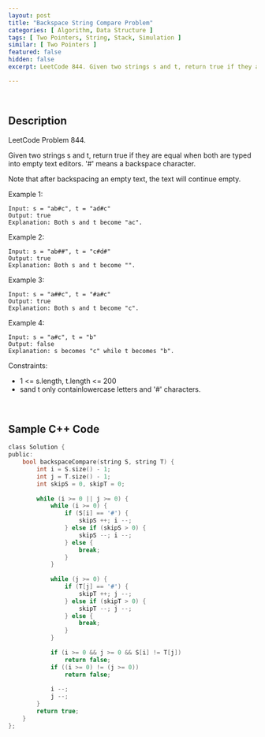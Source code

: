 ```yaml
---
layout: post
title: "Backspace String Compare Problem"
categories: [ Algorithm, Data Structure ]
tags: [ Two Pointers, String, Stack, Simulation ]
similar: [ Two Pointers ]
featured: false
hidden: false
excerpt: LeetCode 844. Given two strings s and t, return true if they are equal when both are typed into empty text editors. '#' means a backspace character.

---
```


<br />

## Description

LeetCode Problem 844.

Given two strings s and t, return true if they are equal when both are typed into empty text editors. '#' means a backspace character.

Note that after backspacing an empty text, the text will continue empty.

Example 1:
```
Input: s = "ab#c", t = "ad#c"
Output: true
Explanation: Both s and t become "ac".
```

Example 2:
```
Input: s = "ab##", t = "c#d#"
Output: true
Explanation: Both s and t become "".
```

Example 3:
```
Input: s = "a##c", t = "#a#c"
Output: true
Explanation: Both s and t become "c".
```

Example 4:
```
Input: s = "a#c", t = "b"
Output: false
Explanation: s becomes "c" while t becomes "b".
```

Constraints:
* <span>1 <= s.length, t.length <= 200</span>
* <span>sand t only containlowercase letters and '#' characters.</span>

<br />

## Sample C++ Code


```c
class Solution {
public:
    bool backspaceCompare(string S, string T) {
        int i = S.size() - 1;
        int j = T.size() - 1;
        int skipS = 0, skipT = 0;
        
        while (i >= 0 || j >= 0) {
            while (i >= 0) {
                if (S[i] == '#') {
                    skipS ++; i --;
                } else if (skipS > 0) {
                    skipS --; i --;
                } else {
                    break;
                }
            }
            
            while (j >= 0) {
                if (T[j] == '#') {
                    skipT ++; j --;
                } else if (skipT > 0) {
                    skipT --; j --;
                } else {
                    break;
                }
            }
            
            if (i >= 0 && j >= 0 && S[i] != T[j])
                return false;
            if ((i >= 0) != (j >= 0))
                return false;
            
            i --;
            j --;
        }
        return true;
    }
};
```


